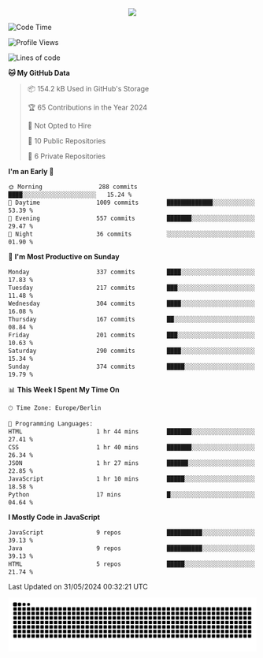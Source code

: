 <p align="center">
</p>
<a href="">
  <p align="center">
    <img align="center" src="https://lanyard.cnrad.dev/api/531896089096486922?borderRadius=30px" />
  </p>
</a>

<!--START_SECTION:waka-->
![Code Time](http://img.shields.io/badge/Code%20Time-883%20hrs%204%20mins-blue)

![Profile Views](http://img.shields.io/badge/Profile%20Views-0-blue)

![Lines of code](https://img.shields.io/badge/From%20Hello%20World%20I%27ve%20Written-3.9%20million%20lines%20of%20code-blue)

**🐱 My GitHub Data** 

> 📦 154.2 kB Used in GitHub's Storage 
 > 
> 🏆 65 Contributions in the Year 2024
 > 
> 🚫 Not Opted to Hire
 > 
> 📜 10 Public Repositories 
 > 
> 🔑 6 Private Repositories 
 > 
**I'm an Early 🐤** 

```text
🌞 Morning                288 commits         ████░░░░░░░░░░░░░░░░░░░░░   15.24 % 
🌆 Daytime                1009 commits        █████████████░░░░░░░░░░░░   53.39 % 
🌃 Evening                557 commits         ███████░░░░░░░░░░░░░░░░░░   29.47 % 
🌙 Night                  36 commits          ░░░░░░░░░░░░░░░░░░░░░░░░░   01.90 % 
```
📅 **I'm Most Productive on Sunday** 

```text
Monday                   337 commits         ████░░░░░░░░░░░░░░░░░░░░░   17.83 % 
Tuesday                  217 commits         ███░░░░░░░░░░░░░░░░░░░░░░   11.48 % 
Wednesday                304 commits         ████░░░░░░░░░░░░░░░░░░░░░   16.08 % 
Thursday                 167 commits         ██░░░░░░░░░░░░░░░░░░░░░░░   08.84 % 
Friday                   201 commits         ███░░░░░░░░░░░░░░░░░░░░░░   10.63 % 
Saturday                 290 commits         ████░░░░░░░░░░░░░░░░░░░░░   15.34 % 
Sunday                   374 commits         █████░░░░░░░░░░░░░░░░░░░░   19.79 % 
```


📊 **This Week I Spent My Time On** 

```text
🕑︎ Time Zone: Europe/Berlin

💬 Programming Languages: 
HTML                     1 hr 44 mins        ███████░░░░░░░░░░░░░░░░░░   27.41 % 
CSS                      1 hr 40 mins        ███████░░░░░░░░░░░░░░░░░░   26.34 % 
JSON                     1 hr 27 mins        ██████░░░░░░░░░░░░░░░░░░░   22.85 % 
JavaScript               1 hr 10 mins        █████░░░░░░░░░░░░░░░░░░░░   18.58 % 
Python                   17 mins             █░░░░░░░░░░░░░░░░░░░░░░░░   04.64 % 
```

**I Mostly Code in JavaScript** 

```text
JavaScript               9 repos             ██████████░░░░░░░░░░░░░░░   39.13 % 
Java                     9 repos             ██████████░░░░░░░░░░░░░░░   39.13 % 
HTML                     5 repos             █████░░░░░░░░░░░░░░░░░░░░   21.74 % 
```




 Last Updated on 31/05/2024 00:32:21 UTC
<!--END_SECTION:waka-->
<img alt="github contribution grid snake animation" src="https://raw.githubusercontent.com/vxnsin/vxnsin/output/github-contribution-grid-snake-dark.svg">
